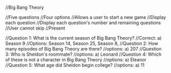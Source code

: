 //Big Bang Theory

//Five questions
//Four options
//Allows a user to start a new game
//Display each question
//Display each question's number and remaining questions
//User cannot skip
//Present

//Question 1: What is the current season of Big Bang Theory?
//Correct: a) Season 9
//Options: Season 14, Season 25, Season 8,
//Question 2: How many episodes of Big Bang Theory are there?
//options: a) 207
//Question 3: Who is Sheldon's roommate?
//options: a) Leonard
//Question 4: Which of these is not a character in Big Bang Theory
//options: a) Eleanor
//Question 5: What age did Sheldon begin college?
//options: a) 11